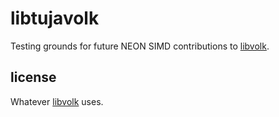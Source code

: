 # libtujavolk

Testing grounds for future NEON SIMD contributions to [libvolk](http://libvolk.org).

## license

Whatever [libvolk](http://libvolk.org) uses.
